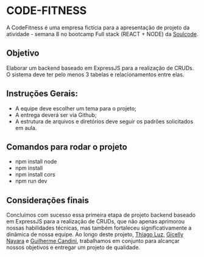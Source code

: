 # CODE-FITNESS
A CodeFitness é uma empresa fictícia para a apresentação de projeto da atividade - semana 8 no bootcamp Full stack (REACT + NODE) da [Soulcode](https://soulcode.com/).

## Objetivo

 Elaborar um backend baseado em ExpressJS para a realização de CRUDs. O sistema deve ter pelo menos 3 tabelas e relacionamentos entre elas.

## Instruções Gerais:

- A equipe deve escolher um tema para o projeto;
- A entrega deverá ser via Github;
- A estrutura de arquivos e diretórios deve seguir os padrões solicitados em aula.

## Comandos para rodar o projeto
- npm install node
- npm install
- npm install cors
- npm run dev

## Considerações finais
Concluímos com sucesso essa primeira etapa de projeto backend baseado em ExpressJS para a realização de CRUDs, que não apenas aprimorou nossas habilidades técnicas, mas também fortaleceu significativamente a dinâmica de nossa equipe. Ao longo deste projeto, [Thiago Luz](https://github.com/thiagoluznascimento), [Gicelly Nayara](https://github.com/gicellyn) e [Guilherme Candini](https://github.com/GuiCandini), trabalhamos em conjunto para alcançar nossos objetivos e entregar um projeto de qualidade.